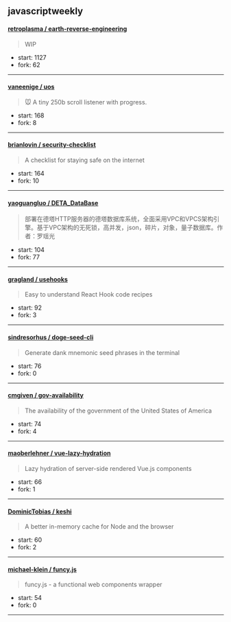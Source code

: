## javascriptweekly

#### [retroplasma / earth-reverse-engineering](https://github.com/retroplasma/earth-reverse-engineering)

> WIP

+ start: 1127
+ fork: 62

----


#### [vaneenige / uos](https://github.com/vaneenige/uos)

> 🐭 A tiny 250b scroll listener with progress.

+ start: 168
+ fork: 8

----


#### [brianlovin / security-checklist](https://github.com/brianlovin/security-checklist)

> A checklist for staying safe on the internet

+ start: 164
+ fork: 10

----


#### [yaoguangluo / DETA_DataBase](https://github.com/yaoguangluo/DETA_DataBase)

> 部署在德塔HTTP服务器的德塔数据库系统，全面采用VPC和VPCS架构引擎。基于VPC架构的无死锁，高并发，json，碎片，对象，量子数据库。作者：罗瑶光

+ start: 104
+ fork: 77

----


#### [gragland / usehooks](https://github.com/gragland/usehooks)

> Easy to understand React Hook code recipes

+ start: 92
+ fork: 3

----


#### [sindresorhus / doge-seed-cli](https://github.com/sindresorhus/doge-seed-cli)

> Generate dank mnemonic seed phrases in the terminal

+ start: 76
+ fork: 0

----


#### [cmgiven / gov-availability](https://github.com/cmgiven/gov-availability)

> The availability of the government of the United States of America

+ start: 74
+ fork: 4

----


#### [maoberlehner / vue-lazy-hydration](https://github.com/maoberlehner/vue-lazy-hydration)

> Lazy hydration of server-side rendered Vue.js components

+ start: 66
+ fork: 1

----


#### [DominicTobias / keshi](https://github.com/DominicTobias/keshi)

> A better in-memory cache for Node and the browser

+ start: 60
+ fork: 2

----


#### [michael-klein / funcy.js](https://github.com/michael-klein/funcy.js)

> funcy.js - a functional web components wrapper

+ start: 54
+ fork: 0

----


